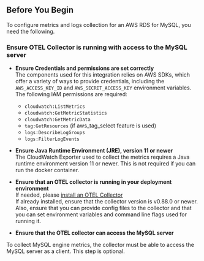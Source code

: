 ## Before You Begin  

To configure metrics and logs collection for an AWS RDS for MySQL, you need the following.
    

### Ensure OTEL Collector is running with access to the MySQL server

- **Ensure Credentials and permissions are set correctly**  
 The components used for this integration relies on AWS SDKs, which offer a variety of ways to provide credentials, including the `AWS_ACCESS_KEY_ID` and `AWS_SECRET_ACCESS_KEY` environment variables.  
 The following IAM permissions are required:
    - `cloudwatch:ListMetrics`
    - `cloudwatch:GetMetricStatistics`
    - `cloudwatch:GetMetricData`
    - `tag:GetResources` (if aws_tag_select feature is used)
    - `logs:DescribeLogGroups`
    - `logs:FilterLogEvents`

- **Ensure Java Runtime Environment (JRE), version 11 or newer**  
 The CloudWatch Exporter used to collect the metrics requires a Java runtime environment version 11 or newer. This is not required if you can run the docker container.

- **Ensure that an OTEL collector is running in your deployment environment**  
 If needed, please [install an OTEL Collector](https://signoz.io/docs/tutorial/opentelemetry-binary-usage-in-virtual-machine/)  
 If already installed, ensure that the collector version is v0.88.0 or newer.   
 Also, ensure that you can provide config files to the collector and that you can set environment variables and command line flags used for running it.


- **Ensure that the OTEL collector can access the MySQL server**

 To collect MySQL engine metrics, the collector must be able to access the MySQL server as a client. This step is optional.

